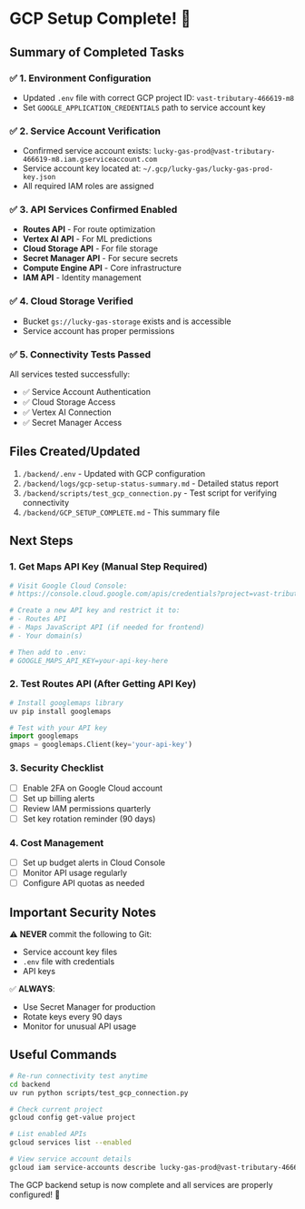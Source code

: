 # GCP Setup Complete! 🎉

## Summary of Completed Tasks

### ✅ 1. Environment Configuration
- Updated `.env` file with correct GCP project ID: `vast-tributary-466619-m8`
- Set `GOOGLE_APPLICATION_CREDENTIALS` path to service account key

### ✅ 2. Service Account Verification
- Confirmed service account exists: `lucky-gas-prod@vast-tributary-466619-m8.iam.gserviceaccount.com`
- Service account key located at: `~/.gcp/lucky-gas/lucky-gas-prod-key.json`
- All required IAM roles are assigned

### ✅ 3. API Services Confirmed Enabled
- **Routes API** - For route optimization
- **Vertex AI API** - For ML predictions
- **Cloud Storage API** - For file storage
- **Secret Manager API** - For secure secrets
- **Compute Engine API** - Core infrastructure
- **IAM API** - Identity management

### ✅ 4. Cloud Storage Verified
- Bucket `gs://lucky-gas-storage` exists and is accessible
- Service account has proper permissions

### ✅ 5. Connectivity Tests Passed
All services tested successfully:
- ✅ Service Account Authentication
- ✅ Cloud Storage Access
- ✅ Vertex AI Connection
- ✅ Secret Manager Access

## Files Created/Updated

1. `/backend/.env` - Updated with GCP configuration
2. `/backend/logs/gcp-setup-status-summary.md` - Detailed status report
3. `/backend/scripts/test_gcp_connection.py` - Test script for verifying connectivity
4. `/backend/GCP_SETUP_COMPLETE.md` - This summary file

## Next Steps

### 1. Get Maps API Key (Manual Step Required)
```bash
# Visit Google Cloud Console:
# https://console.cloud.google.com/apis/credentials?project=vast-tributary-466619-m8

# Create a new API key and restrict it to:
# - Routes API
# - Maps JavaScript API (if needed for frontend)
# - Your domain(s)

# Then add to .env:
# GOOGLE_MAPS_API_KEY=your-api-key-here
```

### 2. Test Routes API (After Getting API Key)
```python
# Install googlemaps library
uv pip install googlemaps

# Test with your API key
import googlemaps
gmaps = googlemaps.Client(key='your-api-key')
```

### 3. Security Checklist
- [ ] Enable 2FA on Google Cloud account
- [ ] Set up billing alerts
- [ ] Review IAM permissions quarterly
- [ ] Set key rotation reminder (90 days)

### 4. Cost Management
- [ ] Set up budget alerts in Cloud Console
- [ ] Monitor API usage regularly
- [ ] Configure API quotas as needed

## Important Security Notes

⚠️ **NEVER** commit the following to Git:
- Service account key files
- `.env` file with credentials
- API keys

✅ **ALWAYS**:
- Use Secret Manager for production
- Rotate keys every 90 days
- Monitor for unusual API usage

## Useful Commands

```bash
# Re-run connectivity test anytime
cd backend
uv run python scripts/test_gcp_connection.py

# Check current project
gcloud config get-value project

# List enabled APIs
gcloud services list --enabled

# View service account details
gcloud iam service-accounts describe lucky-gas-prod@vast-tributary-466619-m8.iam.gserviceaccount.com
```

The GCP backend setup is now complete and all services are properly configured! 🚀
